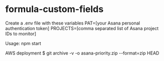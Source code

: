 # formula-custom-fields

Create a .env file with these variables
PAT=[your Asana personal authentication token]
PROJECTS=[comma separated list of Asana project IDs to monitor]

Usage:
npm start

AWS deployment
$ git archive -v -o asana-priority.zip --format=zip HEAD
